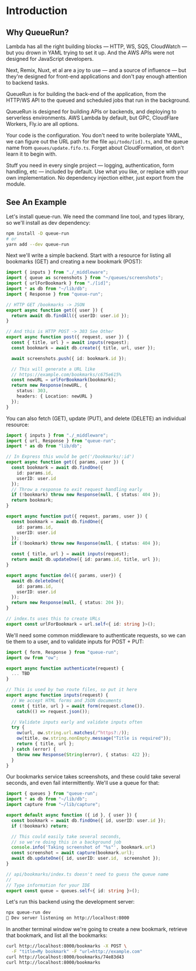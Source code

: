 # Introduction

## Why QueueRun?

Lambda has all the right building blocks — HTTP, WS, SQS, CloudWatch — but you drown in YAML trying to set it up. And the AWS APIs were not designed for JavaScript developers.

Next, Remix, Nuxt, et al are a joy to use — and a source of influence — but they're designed for front-end applications and don't pay enough attention to backend tasks.

QueueRun is for building the back-end of the application, from the HTTP/WS API to the queued and scheduled jobs that run in the background.

QueueRun is designed for building APIs or backends, and deploying to serverless environments. AWS Lambda by default, but GPC, CloudFlare Workers, Fly.io are all options.

Your code is the configuration. You don't need to write boilerplate YAML, we can figure out the URL path for the file `api/todo/[id].ts`, and the queue name from `queues/update.fifo.ts`. Forget about CloudFormation, ot don't learn it to begin with.

Stuff you need in every single project — logging, authentication, form handling, etc — included by default. Use what you like, or replace with your own implementation. No dependency injection either, just export from the module.

## See An Example

Let's install queue-run. We need the command line tool, and types library, so we'll install as dev dependency:

```bash
npm install -D queue-run
# or
yarn add --dev queue-run
```

Next we'll write a simple backend. Start with a resource for listing all bookmarks (GET) and creating a new bookmark (POST):

```ts title="api/bookmarks.ts"
import { inputs } from "./_middleware";
import { queue as screenshots } from "~/queues/screenshots";
import { urlForBookmark } from "./[id]";
import * as db from "~/lib/db";
import { Response } from "queue-run";

// HTTP GET /bookmarks -> JSON
export async function get({ user }) {
  return await db.findAll({ userID: user.id });
}

// And this is HTTP POST -> 303 See Other
export async function post({ request, user }) {
  const { title, url } = await inputs(request);
  const bookmark = await db.create({ title, url, user });

  await screenshots.push({ id: bookmark.id });

  // This will generate a URL like
  // https://example.com/bookmarks/c675e615%
  const newURL = urlForBookmark(bookmark);
  return new Response(newURL, {
    status: 303,
    headers: { Location: newURL }
  });
}
```

You can also fetch (GET), update (PUT), and delete (DELETE) an individual resource:

```ts title="api/bookmarks/[id].ts"
import { inputs } from "./_middleware";
import { url, Response } from "queue-run";
import * as db from "lib/db";

// In Express this would be get('/bookmarks/:id')
export async function get({ params, user }) {
  const bookmark = await db.findOne({
    id: params.id,
    userID: user.id
  });
  // Throw a response to exit request handling early
  if (!bookmark) throw new Response(null, { status: 404 });
  return bookmark;
}

export async function put({ request, params, user }) {
  const bookmark = await db.findOne({
    id: params.id,
    userID: user.id
  });
  if (!bookmark) throw new Response(null, { status: 404 });

  const { title, url } = await inputs(request);
  return await db.updateOne({ id: params.id, title, url });
}

export async function del({ params, user}) {
  await db.deleteOne({
    id: params.id,
    userID: user.id
  });
  return new Response(null, { status: 204 });
}

// index.ts uses this to create URLs
export const urlForBookmark = url.self<{ id: string }>();
```

We'll need some common middleware to authenticate requests, so we can tie them to a user, and to validate inputs for POST + PUT:

```ts title="api/bookmarks/_middleware.ts"
import { form, Response } from "queue-run";
import ow from "ow";

export async function authenticate(request) {
  ... TBD
}

// This is used by two route files, so put it here
export async function inputs(request) {
  // We accept HTML forms and JSON documents
  const { title, url } = await form(request.clone()).
    catch(() => request.json());

  // Validate inputs early and validate inputs often
  try {
    ow(url, ow.string.url.matches(/^https?:/));
    ow(title, ow.string.nonEmpty.message("Title is required"));
    return { title, url };
  } catch (error) {
    throw new Response(String(error), { status: 422 });
  }
}
```

Our bookmarks service takes screenshots, and these could take several seconds, and even fail intermittently. We'll use a queue for that:

```ts title="queues/screenshots.ts"
import { queues } from "queue-run";
import * as db from "~/lib/db";
import capture from "~/lib/capture";

export default async function ({ id }, { user }) {
  const bookmark = await db.findOne({ id, userID: user.id });
  if (!bookmark) return;

  // This could easily take several seconds,
  // so we're doing this in a background job
  console.info('Taking screenshot of "%s"', bookmark.url)
  const screenshot = await capture(bookmark.url);
  await db.updateOne({ id, userID: user.id,  screenshot });
}

// api/bookmarks/index.ts doesn't need to guess the queue name
//
// Type information for your IDE
export const queue = queues.self<{ id: string }>();
```

Let's run this backend using the development server:

```bash
npx queue-run dev
👋 Dev server listening on http://localhost:8000
```

In another terminal window we're going to create a new bookmark, retrieve that bookmark, and list all the bookmarks:

```bash
curl http://localhost:8000/bookmarks -X POST \
  -F "title=My bookmark" -F "url=http://example.com"
curl http://localhost:8000/bookmarks/74e83d43
curl http://localhost:8000/bookmarks
```

